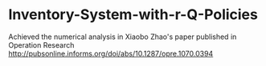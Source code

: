 # Inventory-System-with-r-Q-Policies
Achieved the numerical analysis in Xiaobo Zhao's paper published in Operation Research http://pubsonline.informs.org/doi/abs/10.1287/opre.1070.0394
